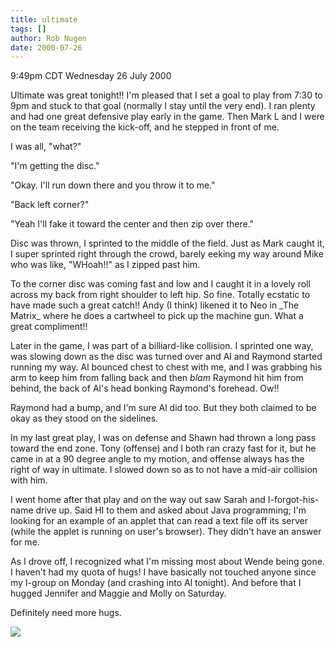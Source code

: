 ```yaml
---
title: ultimate
tags: []
author: Rob Nugen
date: 2000-07-26
---
```


<title></title>
<p class=date>9:49pm CDT Wednesday 26 July 2000</p>

<p>Ultimate was great tonight!!  I'm pleased that I set a goal to play
from 7:30 to 9pm and stuck to that goal (normally I stay until the
very end).  I ran plenty and had one great defensive play early in the
game.  Then Mark L and I were on the team receiving the kick-off, and
he stepped in front of me.

<p>I was all, "what?"

<p>"I'm getting the disc."

<p>"Okay.  I'll run down there and you throw it to me."

<p>"Back left corner?"

<p>"Yeah I'll fake it toward the center and then zip over there."

<p>Disc was thrown, I sprinted to the middle of the field.  Just as
Mark caught it, I super sprinted right through the crowd, barely
eeking my way around Mike who was like, "WHoah!!" as I zipped past
him.

<p>To the corner disc was coming fast and low and I caught it in a
lovely roll across my back from right shoulder to left hip.  So fine.
Totally ecstatic to have made such a great catch!!  Andy (I think)
likened it to Neo in _The Matrix_ where he does a cartwheel to pick up
the machine gun.  What a great compliment!!

<p>Later in the game, I was part of a billiard-like collision.  I
sprinted one way, was slowing down as the disc was turned over and Al
and Raymond started running my way.  Al bounced chest to chest with
me, and I was grabbing his arm to keep him from falling back and then
<em>blam</em> Raymond hit him from behind, the back of Al's head
bonking Raymond's forehead.  Ow!!

<p>Raymond had a bump, and I'm sure Al did too.  But they both claimed
to be okay as they stood on the sidelines.

<p>In my last great play, I was on defense and Shawn had thrown a long
pass toward the end zone.  Tony (offense) and I both ran crazy fast for
it, but he came in at a 90 degree angle to my motion, and offense
always has the right of way in ultimate.  I slowed down so as to not
have a mid-air collision with him.

<p>I went home after that play and on the way out saw Sarah and
I-forgot-his-name drive up.  Said HI to them and asked about Java
programming; I'm looking for an example of an applet that can read a
text file off its server (while the applet is running on user's
browser).  They didn't have an answer for me.

<p>As I drove off, I recognized what I'm missing most about Wende
being gone.  I haven't had my quota of hugs!  I have basically not
touched anyone since my I-group on Monday (and crashing into Al
tonight).  And before that I hugged Jennifer and Maggie and Molly on
Saturday.

<p>Definitely need more hugs.

<p><img src='/images/rob/wL-ROB.gif'>

